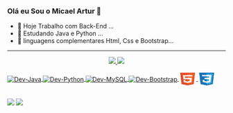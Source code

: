 ### Olá eu Sou o Micael Artur 👋

- 🔭 Hoje Trabalho com Back-End ...
- 🌱 Estudando Java e Python ...
- 💬 linguagens complementares Html, Css e Bootstrap...
________________________________________________________


<div align="center">
  <a href="https://github.com/MicaelArtur">
  <img height="180em" src="https://github-readme-stats.vercel.app/api?username=DevBatista1&show_icons=true&theme=dracula&include_all_commits=true&count_private=true"/>
  <img height="180em" src="https://github-readme-stats.vercel.app/api/top-langs/?username=DevBatista1&layout=compact&langs_count=7&theme=dracula"/>
</div>

  <div style="display: inline_block"><br>
  <img align="center" alt="Dev-Java" height="30" width="40" <img src="https://cdn.jsdelivr.net/gh/devicons/devicon@latest/icons/java/java-original.svg">
  <img align="center" alt="Dev-Python" height="30" width="40" <img src="https://cdn.jsdelivr.net/gh/devicons/devicon@latest/icons/python/python-original.svg">
  <img align="center" alt="Dev-MySQL" height="30" width="40" <img src="https://cdn.jsdelivr.net/gh/devicons/devicon@latest/icons/mysql/mysql-original-wordmark.svg">
  <img align="center" alt="Dev-Bootstrap" height="30" width="40" <img src="https://cdn.jsdelivr.net/gh/devicons/devicon@latest/icons/bootstrap/bootstrap-original.svg">
  <img align="center" alt="Dev-HTML" height="30" width="40" src="https://raw.githubusercontent.com/devicons/devicon/master/icons/html5/html5-original.svg">
  <img align="center" alt="Dev-CSS" height="30" width="40" src="https://raw.githubusercontent.com/devicons/devicon/master/icons/css3/css3-original.svg">
 
    
</div>
  
 ##
  
  <div>
  <a href = "mailto:micatrinarti@gmail.com"><img src="https://img.shields.io/badge/-Gmail-%23333?style=for-the-badge&logo=gmail&logoColor=white" target="_blank"></a>
  <a href="https://www.linkedin.com/in/micael-artur-9b0b66241" target="_blank"><img src="https://img.shields.io/badge/-LinkedIn-%230077B5?style=for-the-badge&logo=linkedin&logoColor=white" target="_blank"></a>
  
 

 
 
</div>
